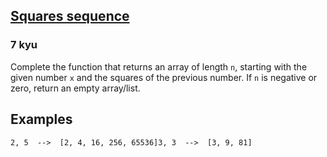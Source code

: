 <h2><a href=https://www.codewars.com/kata/5546180ca783b6d2d5000062/train/javascript target="_blank">Squares sequence</a></h2><h3>7 kyu</h3><p>Complete the function that returns an array of length <code>n</code>, starting with the given number <code>x</code> and the squares of the previous number. If <code>n</code> is negative or zero, return an empty array/list.</p><h2 id="examples">Examples</h2><pre><code>2, 5  --&gt;  [2, 4, 16, 256, 65536]3, 3  --&gt;  [3, 9, 81]</code></pre>